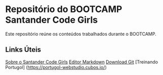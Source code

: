 # Repositório do BOOTCAMP Santander Code Girls
Este repositório reúne os conteúdos trabalhados durante o BOOTCAMP.


## Links Úteis
[Sobre o Santander Code Girls](https://lp.dio.me/santander-boas-vindas-code-girls/)
[Editor Markdown](https://typora.io/)
[Download Git](https://git-scm.com/downloads)
[Treinando Portugol] (https://portugol-webstudio.cubos.io/)
